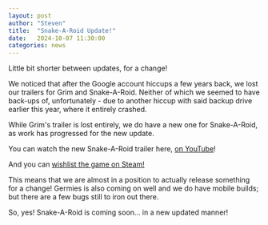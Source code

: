 ```yaml
---
layout: post
author: "Steven"
title:  "Snake-A-Roid Update!"
date:   2024-10-07 11:30:00
categories: news
---
```


Little bit shorter between updates, for a change!

We noticed that after the Google account hiccups a few years back, we lost our trailers for Grim and Snake-A-Roid. Neither of which we seemed to have back-ups of, unfortunately - due to another hiccup with said backup drive earlier this year, where it entirely crashed.

While Grim's trailer is lost entirely, we do have a new one for Snake-A-Roid, as work has progressed for the new update.

You can watch the new Snake-A-Roid trailer here, [on YouTube][youtube]!

And you can [wishlist the game on Steam!][steam]

This means that we are almost in a position to actually release something for a change! Germies is also coming on well and we do have mobile builds; but there are a few bugs still to iron out there.

So, yes! Snake-A-Roid is coming soon... in a new updated manner!

[steam]: https://store.steampowered.com/app/690320/SnakeARoid
[youtube]: https://www.youtube.com/watch?v=XGGKbyUG-rY
